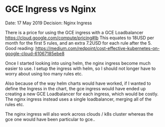 # GCE Ingress vs Nginx

Date: 17 May 2019
Decision: Nginx Ingress

There is a price for using the GCE ingress with a GCE Loadbalancer
https://cloud.google.com/compute/pricing#lb
This equates to 18USD per month for the first 5 rules, and an extra 7.2USD for each rule after the 5.
Good reading: https://medium.com/redpoint/cost-effective-kubernetes-on-google-cloud-61067185ebe8

Once I started looking into using helm, the nginx ingress become much easier to use.
I setup the ingress with helm, so I should not longer have to worry about using too
many rules etc.

Also because of the way helm charts would have worked, if I wanted to define the Ingress
in the chart, the gce ingress would have ended up creating a new GCE Loadbalancer for each
ingress, which would be costly.
The nginx ingress instead uses a single loadbalancer, merging all of the rules etc.

The nginx ingress will also work across clouds / k8s cluster whereas the gce one would
have been particular to gce..
